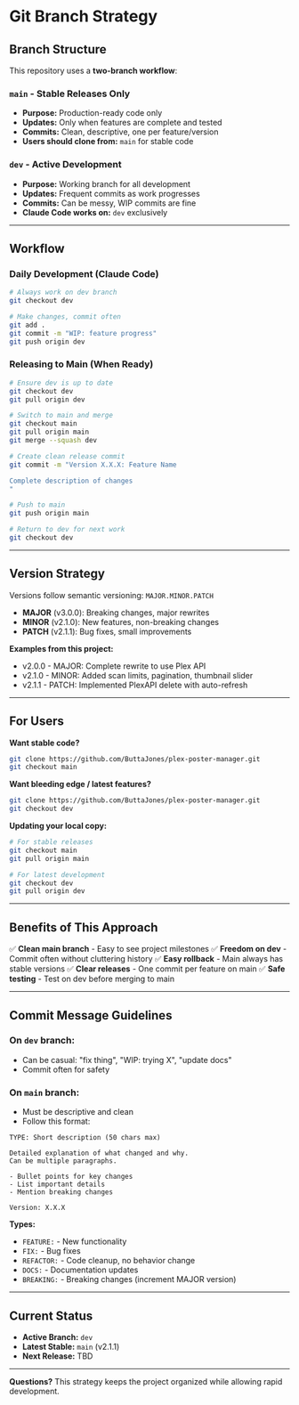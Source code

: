 # Git Branch Strategy

## Branch Structure

This repository uses a **two-branch workflow**:

### `main` - Stable Releases Only
- **Purpose:** Production-ready code only
- **Updates:** Only when features are complete and tested
- **Commits:** Clean, descriptive, one per feature/version
- **Users should clone from:** `main` for stable code

### `dev` - Active Development
- **Purpose:** Working branch for all development
- **Updates:** Frequent commits as work progresses
- **Commits:** Can be messy, WIP commits are fine
- **Claude Code works on:** `dev` exclusively

---

## Workflow

### Daily Development (Claude Code)
```bash
# Always work on dev branch
git checkout dev

# Make changes, commit often
git add .
git commit -m "WIP: feature progress"
git push origin dev
```

### Releasing to Main (When Ready)
```bash
# Ensure dev is up to date
git checkout dev
git pull origin dev

# Switch to main and merge
git checkout main
git pull origin main
git merge --squash dev

# Create clean release commit
git commit -m "Version X.X.X: Feature Name

Complete description of changes
"

# Push to main
git push origin main

# Return to dev for next work
git checkout dev
```

---

## Version Strategy

Versions follow semantic versioning: `MAJOR.MINOR.PATCH`

- **MAJOR** (v3.0.0): Breaking changes, major rewrites
- **MINOR** (v2.1.0): New features, non-breaking changes
- **PATCH** (v2.1.1): Bug fixes, small improvements

**Examples from this project:**
- v2.0.0 - MAJOR: Complete rewrite to use Plex API
- v2.1.0 - MINOR: Added scan limits, pagination, thumbnail slider
- v2.1.1 - PATCH: Implemented PlexAPI delete with auto-refresh

---

## For Users

**Want stable code?**
```bash
git clone https://github.com/ButtaJones/plex-poster-manager.git
git checkout main
```

**Want bleeding edge / latest features?**
```bash
git clone https://github.com/ButtaJones/plex-poster-manager.git
git checkout dev
```

**Updating your local copy:**
```bash
# For stable releases
git checkout main
git pull origin main

# For latest development
git checkout dev
git pull origin dev
```

---

## Benefits of This Approach

✅ **Clean main branch** - Easy to see project milestones
✅ **Freedom on dev** - Commit often without cluttering history
✅ **Easy rollback** - Main always has stable versions
✅ **Clear releases** - One commit per feature on main
✅ **Safe testing** - Test on dev before merging to main

---

## Commit Message Guidelines

### On `dev` branch:
- Can be casual: "fix thing", "WIP: trying X", "update docs"
- Commit often for safety

### On `main` branch:
- Must be descriptive and clean
- Follow this format:
```
TYPE: Short description (50 chars max)

Detailed explanation of what changed and why.
Can be multiple paragraphs.

- Bullet points for key changes
- List important details
- Mention breaking changes

Version: X.X.X
```

**Types:**
- `FEATURE:` - New functionality
- `FIX:` - Bug fixes
- `REFACTOR:` - Code cleanup, no behavior change
- `DOCS:` - Documentation updates
- `BREAKING:` - Breaking changes (increment MAJOR version)

---

## Current Status

- **Active Branch:** `dev`
- **Latest Stable:** `main` (v2.1.1)
- **Next Release:** TBD

---

**Questions?** This strategy keeps the project organized while allowing rapid development.
